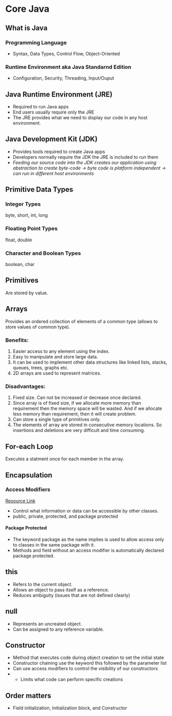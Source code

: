 # Core Java
## What is Java
### Programming Language
* Syntax, Data Types, Control Flow, Object-Oriented

### Runtime Environment aka Java Standarnd Edition
* Configuration, Security, Threading, Input/Ouput

## Java Runtime Environment (JRE)
* Required to run Java apps
* End users usually require only the JRE
* The JRE provides what we need to display our code in any host environment. 

## Java Development Kit (JDK)
* Provides tools required to create Java apps 
* Developers normally require the JDK the JRE is included to run them
* *Feeding our source code into the JDK creates our application using abstraction to create byte-code -> byte code is platform independent -> can run in different host environments*

## Primitive Data Types
### Integer Types
byte, short, int, long 
### Floating Point Types
float, double 
### Character and Boolean Types
boolean, char
## Primitives
Are stored by value.

## Arrays
Provides an ordered collection of elements of a common type (allows to store values of common type).
### Benefits:
1. Easier access to any element using the index.
2. Easy to manipulate and store large data.
3. It can be used to implement other data structures like linked lists, stacks, queues, trees, graphs etc.
4. 2D arrays are used to represent matrices.

### Disadvantages:
1. Fixed size. Can not be increased or decrease once declared.
2. Since array is of fixed size, if we allocate more memory than requirement then the memory space will be wasted. And if we allocate less memory than requirement, then it will create problem.
3. Can store a single type of primitives only.
4. The elements of array are stored in consecutive memory locations. So insertions and deletions are very difficult and time consuming.

## For-each Loop
Executes a statment once for each member in the array.

## Encapsulation
### Access Modifiers 
[Resource Link ](https://medium.com/java-for-absolute-dummies/the-public-protected-package-and-private-of-java-418b2563de67)
* Control what information or data can be accessible by other classes. 
* public, private, protected, and package protected

#### Package Protected 
* The keyword package as the name implies is used to allow access only to classes in the same package with it. 
* Methods and field without an access modifier is automatically declared package protected.

## this 
* Refers to the current object. 
* Allows an object to pass itself as a reference. 
* Reduces ambiguity (issues that are not defined clearly)

## null
* Represents an uncreated object.
* Can be assigned to any reference variable.

## Constructor 
* Method that executes code during object creation to set the initial state
* Constructor chaining use the keyword this followed by the parameter list
* Can use access modifiers to control the visibility of our constructors
* * Limits what code can perform specific creations

## Order matters
* Field initialization, Initialization block, and Constructor



